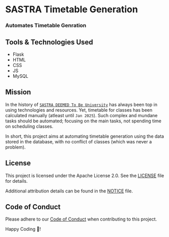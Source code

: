 # SASTRA Timetable Generation

### Automates Timetable Genration

## Tools & Technologies Used

* Flask
* HTML
* CSS
* JS
* MySQL

## Mission

In the history of [`SASTRA DEEMED To Be University`](https://www.sastra.edu) has always been top in using technologies and resources.
Yet, timetable for classes has been calculated manually (atleast until `Jan 2025`).
Such complex and mundane tasks should be automated; focusing on the main tasks, not spending time on scheduling classes.

In short, this project aims at automating timetable generation using the data stored in the database, with no conflict of classes (which was never a problem).

## License
This project is licensed under the Apache License 2.0. See the [LICENSE](LICENSE) file for details.

Additional attribution details can be found in the [NOTICE](NOTICE) file.

## Code of Conduct

Please adhere to our [Code of Conduct](CODE_OF_CONDUCT.md) when contributing to this project.

Happy Coding 🚀!
